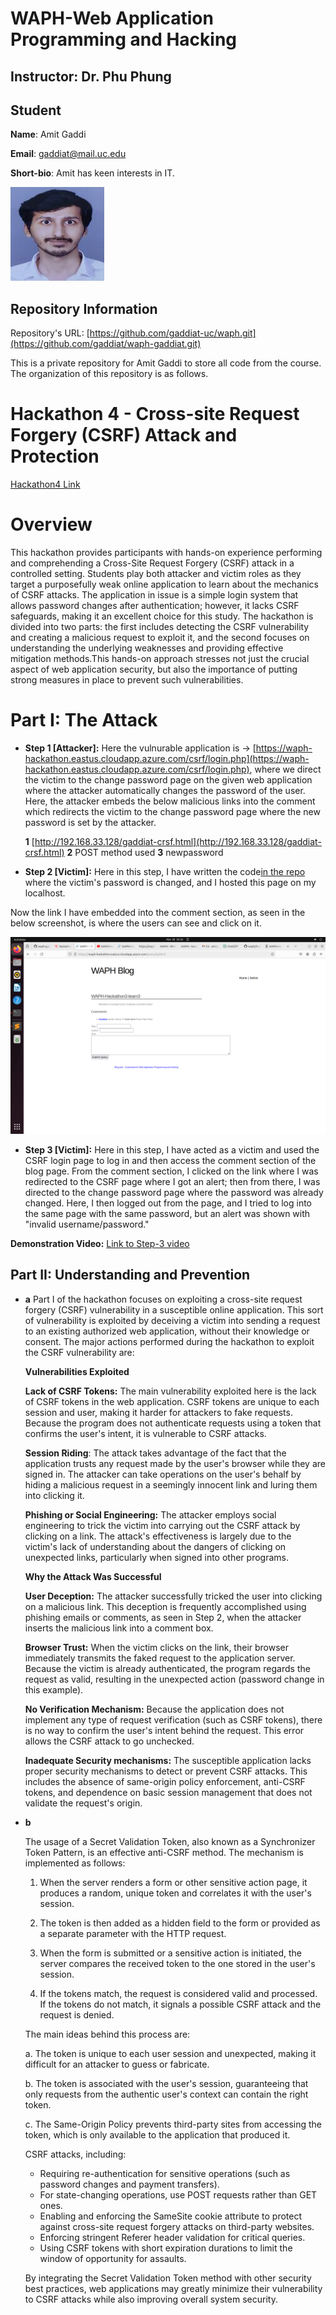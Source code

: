# WAPH-Web Application Programming and Hacking

## Instructor: Dr. Phu Phung

## Student

**Name**: Amit Gaddi

**Email**: gaddiat@mail.uc.edu

**Short-bio**: Amit has keen interests in IT. 

![Amit's headshot](images/Pic.jpg)

## Repository Information

Repository's URL: [https://github.com/gaddiat-uc/waph.git](https://github.com/gaddiat/waph-gaddiat.git)

This is a private repository for Amit Gaddi to store all code from the course. The organization of this repository is as follows.

# Hackathon 4 -  Cross-site Request Forgery (CSRF) Attack and Protection

[Hackathon4 Link](https://github.com/gaddiat/waph-gaddiat/tree/main/hackathons/hackathon4)

# Overview

This hackathon provides participants with hands-on experience performing and comprehending a Cross-Site Request Forgery (CSRF) attack in a controlled setting. Students play both attacker and victim roles as they target a purposefully weak online application to learn about the mechanics of CSRF attacks. The application in issue is a simple login system that allows password changes after authentication; however, it lacks CSRF safeguards, making it an excellent choice for this study. The hackathon is divided into two parts: the first includes detecting the CSRF vulnerability and creating a malicious request to exploit it, and the second focuses on understanding the underlying weaknesses and providing effective mitigation methods.This hands-on approach stresses not just the crucial aspect of web application security, but also the importance of putting strong measures in place to prevent such vulnerabilities.  




# Part I: The Attack

   - **Step 1 [Attacker]:** Here the vulnurable application is -> [https://waph-hackathon.eastus.cloudapp.azure.com/csrf/login.php](https://waph-hackathon.eastus.cloudapp.azure.com/csrf/login.php),  where we direct the victim to the change password page on the given web application where the attacker automatically changes the password of the user. Here, the attacker embeds the below malicious links into the comment which redirects the victim to the change password page where the new password is set by the attacker.

      **1** [http://192.168.33.128/gaddiat-crsf.html](http://192.168.33.128/gaddiat-crsf.html)
      **2** POST method used 
      **3** newpassword

   - **Step 2 [Victim]:** Here in this step, I have written the code[in the repo](https://github.com/gaddiat/waph-gaddiat/tree/main/hackathons/hackathon3/gaddiat-crsf.html) where the victim's password is changed, and I hosted this page on my localhost.



   Now the link I have embedded into the comment section, as seen in the below screenshot, is where the users can see and click on it.



   ![s2](images/s2.png)

   - **Step 3 [Victim]:** Here in this step, I have acted as a victim and used the CSRF login page to log in and then access the comment section of the blog page. From the comment section, I clicked on the link where I was redirected to the CSRF page where I got an alert; then from there, I was directed to the change password page where the password was already changed. Here, I then logged out from the page, and I tried to log into the same page with the same password, but an alert was shown with "invalid username/password."

   **Demonstration Video:** 
   [Link to Step-3 video](https://github.com/gaddiat/waph-gaddiat/tree/main/hackathons/hackathon3/videos/H4.mov)





## Part II: Understanding and Prevention
- **a**
   Part I of the hackathon focuses on exploiting a cross-site request forgery (CSRF) vulnerability in a susceptible online application. This sort of vulnerability is exploited by deceiving a victim into sending a request to an existing authorized web application, without their knowledge or consent. The major actions performed during the hackathon to exploit the CSRF vulnerability are:

   **Vulnerabilities Exploited**

    **Lack of CSRF Tokens:** The main vulnerability exploited here is the lack of CSRF tokens in the web application. CSRF tokens are unique to each session and user, making it harder for attackers to fake requests. Because the program does not authenticate requests using a token that confirms the user's intent, it is vulnerable to CSRF attacks.

    **Session Riding**: The attack takes advantage of the fact that the application trusts any request made by the user's browser while they are signed in. The attacker can take operations on the user's behalf by hiding a malicious request in a seemingly innocent link and luring them into clicking it.

    **Phishing or Social Engineering:** The attacker employs social engineering to trick the victim into carrying out the CSRF attack by clicking on a link. The attack's effectiveness is largely due to the victim's lack of understanding about the dangers of clicking on unexpected links, particularly when signed into other programs.

   **Why the Attack Was Successful**

    **User Deception:** The attacker successfully tricked the user into clicking on a malicious link. This deception is frequently accomplished using phishing emails or comments, as seen in Step 2, when the attacker inserts the malicious link into a comment box.

    **Browser Trust:** When the victim clicks on the link, their browser immediately transmits the faked request to the application server. Because the victim is already authenticated, the program regards the request as valid, resulting in the unexpected action (password change in this example).

    **No Verification Mechanism:** Because the application does not implement any type of request verification (such as CSRF tokens), there is no way to confirm the user's intent behind the request. This error allows the CSRF attack to go unchecked.

    **Inadequate Security mechanisms:** The susceptible application lacks proper security mechanisms to detect or prevent CSRF attacks. This includes the absence of same-origin policy enforcement, anti-CSRF tokens, and dependence on basic session management that does not validate the request's origin.

- **b** 
   
   The usage of a Secret Validation Token, also known as a Synchronizer Token Pattern, is an effective anti-CSRF method. The mechanism is implemented as follows:

   1. When the server renders a form or other sensitive action page, it produces a random, unique token and correlates it with the user's session.

   2. The token is then added as a hidden field to the form or provided as a separate parameter with the HTTP request.

   3. When the form is submitted or a sensitive action is initiated, the server compares the received token to the one stored in the user's session.

   4. If the tokens match, the request is considered valid and processed. If the tokens do not match, it signals a possible CSRF attack and the request is denied.

   The main ideas behind this process are:

   a. The token is unique to each user session and unexpected, making it difficult for an attacker to guess or fabricate.

   b. The token is associated with the user's session, guaranteeing that only requests from the authentic user's context can contain the right token.

   c. The Same-Origin Policy prevents third-party sites from accessing the token, which is only available to the application that produced it.

   CSRF attacks, including:

   - Requiring re-authentication for sensitive operations (such as password changes and payment transfers).
   - For state-changing operations, use POST requests rather than GET ones.
   - Enabling and enforcing the SameSite cookie attribute to protect against cross-site request forgery attacks on third-party websites.
   - Enforcing stringent Referer header validation for critical queries.
   - Using CSRF tokens with short expiration durations to limit the window of opportunity for assaults.

   By integrating the Secret Validation Token method with other security best practices, web applications may greatly minimize their vulnerability to CSRF attacks while also improving overall system security.
